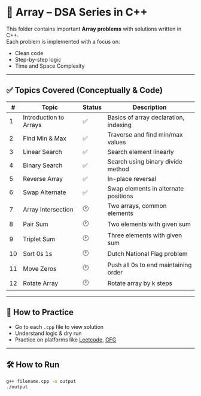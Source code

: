 # 📁 Array – DSA Series in C++

This folder contains important **Array problems** with solutions written in C++.  
Each problem is implemented with a focus on:
- Clean code
- Step-by-step logic
- Time and Space Complexity

---

## ✅ Topics Covered (Conceptually & Code)
| # | Topic | Status | Description |
|--|-------|--------|-------------|
| 1 | Introduction to Arrays | ✅ | Basics of array declaration, indexing |
| 2 | Find Min & Max | ✅ | Traverse and find min/max values |
| 3 | Linear Search | ✅ | Search element linearly |
| 4 | Binary Search | ✅ | Search using binary divide method |
| 5 | Reverse Array | ✅ | In-place reversal |
| 6 | Swap Alternate | ✅ | Swap elements in alternate positions |
| 7 | Array Intersection | 🕐 | Two arrays, common elements |
| 8 | Pair Sum | 🕐 | Two elements with given sum |
| 9 | Triplet Sum | 🕐 | Three elements with given sum |
| 10 | Sort 0s 1s | 🕐 | Dutch National Flag problem |
| 11 | Move Zeros | 🕐 | Push all 0s to end maintaining order |
| 12 | Rotate Array | 🕐 | Rotate array by k steps |

---

## 🧠 How to Practice
- Go to each `.cpp` file to view solution
- Understand logic & dry run
- Practice on platforms like [Leetcode](https://leetcode.com), [GFG](https://geeksforgeeks.org)

---

## 🛠️ How to Run
```bash
g++ filename.cpp -o output
./output
